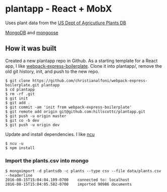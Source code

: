 # plantapp - React + MobX

Uses plant data from the [US Dept of Agricutlure Plants DB][plants-data]

[MongoDB][mongo] and [mongoose][mongoose]

## How it was built

Created a new plantapp repo in Github. As a starting template for a React app, I like [webpack-express-boilerplate][boilerplate]. 
Clone it into  plantapp/, remove the old git history, init, and push to the new repo.


```
$ git clone https://github.com/christianalfoni/webpack-express-boilerplate.git plantapp
$ cd plantapp
$ rm -rf .git
$ git init
$ git add .
$ git commit -am 'init from webpack-express-boilerplate'
$ git remote add origin git@github.com:hillscottc/plantapp.git
$ git push -u origin master
$ git co -b dev
$ git push -u origin dev

```

Update and install dependencies. I like [ncu][ncu]
```
$ ncu -u
$ npm install
```

### Import the plants.csv into mongo
```
$ mongoimport -d plantsdb -c plants --type csv --file data/plants.csv --headerline
2016-08-15T15:04:04.109-0700	connected to: localhost
2016-08-15T15:04:05.582-0700	imported 90986 documents
```



[plants-data]: https://plants.usda.gov/dl_all.html
[boilerplate]: https://github.com/christianalfoni/webpack-express-boilerplate
[mongoose]: http://mongoosejs.com
[mongo]: https://www.mongodb.com
[ncu]: https://www.npmjs.com/package/npm-check-updates